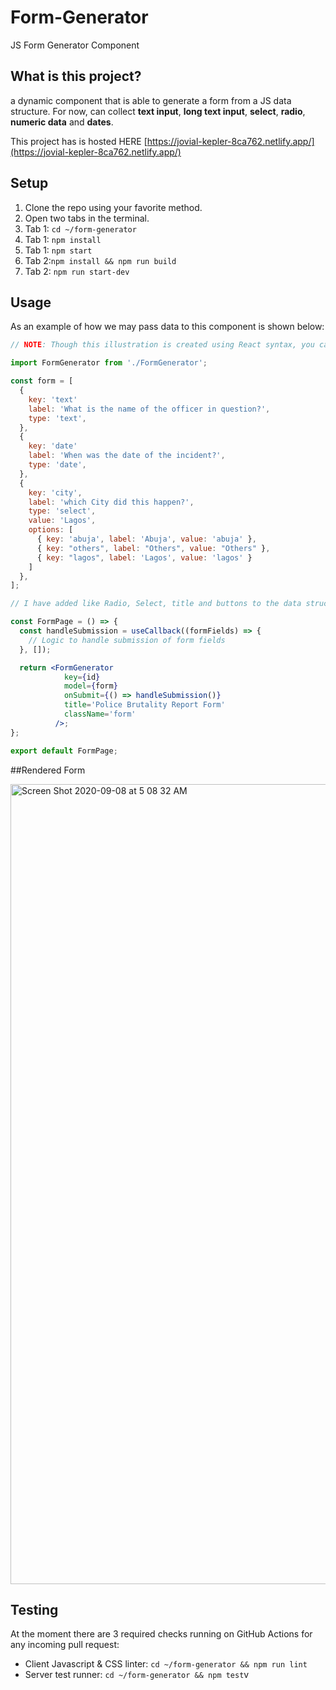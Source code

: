 # Form-Generator
JS Form Generator Component 

## What is this project?
a dynamic component that is able to generate a form from a JS data structure. For now, can collect **text input**, **long text input**, **select**, **radio**, **numeric data** and **dates**.

This project has is hosted HERE [https://jovial-kepler-8ca762.netlify.app/](https://jovial-kepler-8ca762.netlify.app/)

## Setup
1. Clone the repo using your favorite method.
2. Open two tabs in the terminal.
3. Tab 1: `cd ~/form-generator`
4. Tab 1: `npm install`
5. Tab 1: `npm start`
6. Tab 2:`npm install && npm run build`
7. Tab 2: `npm run start-dev`

## Usage
As an example of how we may pass data to this component is shown below:
```jsx
// NOTE: Though this illustration is created using React syntax, you can structure data base on preference

import FormGenerator from './FormGenerator';

const form = [
  {
    key: 'text'
    label: 'What is the name of the officer in question?',
    type: 'text',
  },
  {
    key: 'date'
    label: 'When was the date of the incident?',
    type: 'date',
  },
  {
    key: 'city',
    label: 'which City did this happen?',
    type: 'select',
    value: 'Lagos',
    options: [
      { key: 'abuja', label: 'Abuja', value: 'abuja' },
      { key: "others", label: "Others", value: "Others" },
      { key: "lagos", label: 'Lagos', value: 'lagos' }
    ]
  },
];

// I have added like Radio, Select, title and buttons to the data structure. You may choose how this bit fit into the datastructure

const FormPage = () => {
  const handleSubmission = useCallback((formFields) => {
    // Logic to handle submission of form fields
  }, []);

  return <FormGenerator 
            key={id}
            model={form}
            onSubmit={() => handleSubmission()}
            title='Police Brutality Report Form'
            className='form'
          />;
};

export default FormPage;
```

##Rendered Form

<img width="1280" alt="Screen Shot 2020-09-08 at 5 08 32 AM" src="img/form.png">

## Testing
At the moment there are 3 required checks running on GitHub Actions for any incoming pull request:
- Client Javascript & CSS linter: `cd ~/form-generator && npm run lint`
- Server test runner: `cd ~/form-generator && npm test`v